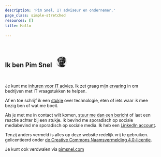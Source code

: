 ```yaml
---
description: 'Pim Snel, IT adviseur en ondernemer.'
page_class: simple-stretched
resources: []
title: Hallo

---
```


<br/>

## Ik ben Pim Snel <img src="imgs/getfoto2.jpg" alt="Pim Snel" style="width:35px;border-radius:50%;margin-left:10px;"/>
<br/>

Je kunt me [inhuren voor IT advies](/pagina/inhuren). Ik zet graag mijn [ervaring](/ervaring/) in om bedrijven met IT vraagstukken te helpen.

Af en toe schrijf ik een [stukje](/blog/) over technologie, eten of iets waar ik mee bezig ben of wat me boeit.

Als je met me in contact wilt komen, [stuur me dan een bericht](/contact) of laat een reactie achter bij een stukje. Ik <expando><initial>bevind me sporadisch op <a>sociale media</a></initial><expanded>bevind me sporadisch op sociale media. Ik heb een [LinkedIn account](https://www.linkedin.com/in/pimsnel)</expanded></expando>.

Tenzij anders vermeld is alles op deze website <expando><initial><a>redelijk vrij</a> te gebruiken.</initial><expanded> gelicentieerd onder [de Creative Commons Naamsvermelding 4.0-licentie](https://creativecommons.org/licenses/by/4.0/deed.nl)</expanded></expando>.

Je kunt ook verdwalen via [pimsnel.com](https://pimsnel.com)
<!-- vim: set spell spl=nl: -->
